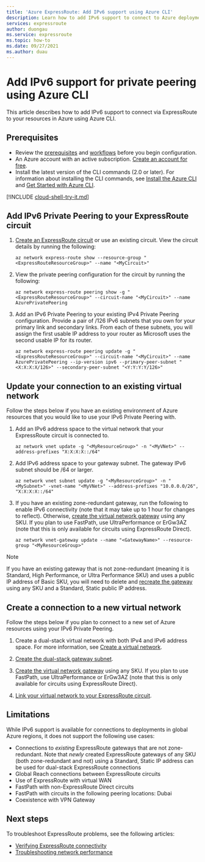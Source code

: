 ```yaml
---
title: 'Azure ExpressRoute: Add IPv6 support using Azure CLI'
description: Learn how to add IPv6 support to connect to Azure deployments using Azure CLI.
services: expressroute
author: duongau
ms.service: expressroute
ms.topic: how-to
ms.date: 09/27/2021
ms.author: duau
---
```


# Add IPv6 support for private peering using Azure CLI

This article describes how to add IPv6 support to connect via ExpressRoute to your resources in Azure using Azure CLI.

## Prerequisites

* Review the [prerequisites](expressroute-prerequisites.md) and [workflows](expressroute-workflows.md) before you begin configuration.
* An Azure account with an active subscription. [Create an account for free](https://azure.microsoft.com/free/?WT.mc_id=A261C142F).
* Install the latest version of the CLI commands (2.0 or later). For information about installing the CLI commands, see [Install the Azure CLI](/cli/azure/install-azure-cli) and [Get Started with Azure CLI](/cli/azure/get-started-with-azure-cli).

[!INCLUDE [cloud-shell-try-it.md](../../includes/cloud-shell-try-it.md)]

## Add IPv6 Private Peering to your ExpressRoute circuit

1. [Create an ExpressRoute circuit](howto-circuit-cli.md) or use an existing circuit. View the circuit details by running the following:

    ```azurecli-interactive
    az network express-route show --resource-group "<ExpressRouteResourceGroup>" --name "<MyCircuit>"
    ```

2. View the private peering configuration for the circuit by running the following:

    ```azurecli-interactive
    az network express-route peering show -g "<ExpressRouteResourceGroup>" --circuit-name "<MyCircuit>" --name AzurePrivatePeering
    ```

3. Add an IPv6 Private Peering to your existing IPv4 Private Peering configuration. Provide a pair of /126 IPv6 subnets that you own for your primary link and secondary links. From each of these subnets, you will assign the first usable IP address to your router as Microsoft uses the second usable IP for its router.

    ```azurecli-interactive
    az network express-route peering update -g "<ExpressRouteResourceGroup>" --circuit-name "<MyCircuit>" --name AzurePrivatePeering --ip-version ipv6 --primary-peer-subnet "<X:X:X:X/126>" --secondary-peer-subnet "<Y:Y:Y:Y/126>"
    ```

## Update your connection to an existing virtual network

Follow the steps below if you have an existing environment of Azure resources that you would like to use your IPv6 Private Peering with.

1. Add an IPv6 address space to the virtual network that your ExpressRoute circuit is connected to.

    ```azurecli-interactive
    az network vnet update -g "<MyResourceGroup>" -n "<MyVNet>" --address-prefixes "X:X:X:X::/64"
    ```

3. Add IPv6 address space to your gateway subnet. The gateway IPv6 subnet should be /64 or larger.

    ```azurecli-interactive
    az network vnet subnet update -g "<MyResourceGroup>" -n "<MySubnet>" -vnet-name "<MyVNet>" --address-prefixes "10.0.0.0/26", "X:X:X:X::/64"
    ```

4. If you have an existing zone-redundant gateway, run the following to enable IPv6 connectivity (note that it may take up to 1 hour for changes to reflect). Otherwise, [create the virtual network gateway](expressroute-howto-add-gateway-resource-manager.md) using any SKU. If you plan to use FastPath, use UltraPerformance or ErGw3AZ (note that this is only available for circuits using ExpressRoute Direct).

    ```azurecli-interactive
    az network vnet-gateway update --name "<GatewayName>" --resource-group "<MyResourceGroup>"
    ```
>[!NOTE]
> If you have an existing gateway that is not zone-redundant (meaning it is Standard, High Performance, or Ultra Performance SKU) and uses a public IP address of Basic SKU, you will need to delete and [recreate the gateway](expressroute-howto-add-gateway-resource-manager.md#add-a-gateway) using any SKU and a Standard, Static public IP address.

## Create a connection to a new virtual network

Follow the steps below if you plan to connect to a new set of Azure resources using your IPv6 Private Peering.

1. Create a dual-stack virtual network with both IPv4 and IPv6 address space. For more information, see [Create a virtual network](../virtual-network/quick-create-cli.md).

2. [Create the dual-stack gateway subnet](expressroute-howto-add-gateway-resource-manager.md#add-a-gateway).

3. [Create the virtual network gateway](expressroute-howto-add-gateway-resource-manager.md#add-a-gateway) using any SKU. If you plan to use FastPath, use UltraPerformance or ErGw3AZ (note that this is only available for circuits using ExpressRoute Direct).

4. [Link your virtual network to your ExpressRoute circuit](howto-linkvnet-cli.md).

## Limitations
While IPv6 support is available for connections to deployments in global Azure regions, it does not support the following use cases:

* Connections to *existing* ExpressRoute gateways that are not zone-redundant. Note that *newly* created ExpressRoute gateways of any SKU (both zone-redundant and not) using  a Standard, Static IP address can be used for dual-stack ExpressRoute connections
* Global Reach connections between ExpressRoute circuits
* Use of ExpressRoute with virtual WAN
* FastPath with non-ExpressRoute Direct circuits
* FastPath with circuits in the following peering locations: Dubai
* Coexistence with VPN Gateway

## Next steps

To troubleshoot ExpressRoute problems, see the following articles:

* [Verifying ExpressRoute connectivity](expressroute-troubleshooting-expressroute-overview.md)
* [Troubleshooting network performance](expressroute-troubleshooting-network-performance.md)
